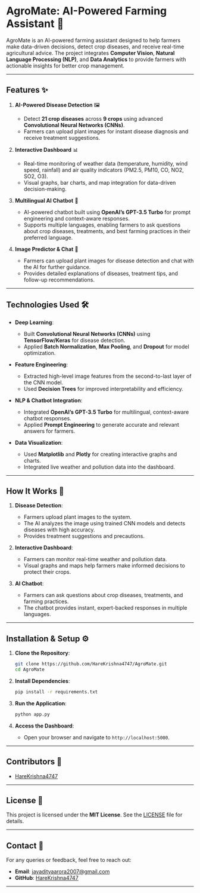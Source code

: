 # AgroMate: AI-Powered Farming Assistant 🌱

AgroMate is an AI-powered farming assistant designed to help farmers make data-driven decisions, detect crop diseases, and receive real-time agricultural advice. The project integrates **Computer Vision**, **Natural Language Processing (NLP)**, and **Data Analytics** to provide farmers with actionable insights for better crop management.

---

## Features ✨

1. **AI-Powered Disease Detection** 🖼️  
   - Detect **21 crop diseases** across **9 crops** using advanced **Convolutional Neural Networks (CNNs)**.  
   - Farmers can upload plant images for instant disease diagnosis and receive treatment suggestions.  

2. **Interactive Dashboard** 📊  
   - Real-time monitoring of weather data (temperature, humidity, wind speed, rainfall) and air quality indicators (PM2.5, PM10, CO, NO2, SO2, O3).  
   - Visual graphs, bar charts, and map integration for data-driven decision-making.  

3. **Multilingual AI Chatbot** 💬  
   - AI-powered chatbot built using **OpenAI’s GPT-3.5 Turbo** for prompt engineering and context-aware responses.  
   - Supports multiple languages, enabling farmers to ask questions about crop diseases, treatments, and best farming practices in their preferred language.  

4. **Image Predictor & Chat** 🤖  
   - Farmers can upload plant images for disease detection and chat with the AI for further guidance.  
   - Provides detailed explanations of diseases, treatment tips, and follow-up recommendations.  

---

## Technologies Used 🛠️

- **Deep Learning**:  
  - Built **Convolutional Neural Networks (CNNs)** using **TensorFlow/Keras** for disease detection.  
  - Applied **Batch Normalization**, **Max Pooling**, and **Dropout** for model optimization.  

- **Feature Engineering**:  
  - Extracted high-level image features from the second-to-last layer of the CNN model.  
  - Used **Decision Trees** for improved interpretability and efficiency.  

- **NLP & Chatbot Integration**:  
  - Integrated **OpenAI’s GPT-3.5 Turbo** for multilingual, context-aware chatbot responses.  
  - Applied **Prompt Engineering** to generate accurate and relevant answers for farmers.  

- **Data Visualization**:  
  - Used **Matplotlib** and **Plotly** for creating interactive graphs and charts.  
  - Integrated live weather and pollution data into the dashboard.  

---

## How It Works 🚀

1. **Disease Detection**:  
   - Farmers upload plant images to the system.  
   - The AI analyzes the image using trained CNN models and detects diseases with high accuracy.  
   - Provides treatment suggestions and precautions.  

2. **Interactive Dashboard**:  
   - Farmers can monitor real-time weather and pollution data.  
   - Visual graphs and maps help farmers make informed decisions to protect their crops.  

3. **AI Chatbot**:  
   - Farmers can ask questions about crop diseases, treatments, and farming practices.  
   - The chatbot provides instant, expert-backed responses in multiple languages.  

---

## Installation & Setup ⚙️

1. **Clone the Repository**:  
   ```bash
   git clone https://github.com/HareKrishna4747/AgroMate.git
   cd AgroMate
   ```

2. **Install Dependencies**:  
   ```bash
   pip install -r requirements.txt
   ```

3. **Run the Application**:  
   ```bash
   python app.py
   ```

4. **Access the Dashboard**:  
   - Open your browser and navigate to `http://localhost:5000`.  

---

## Contributors 👥

- [HareKrishna4747](https://github.com/HareKrishna4747)  

---

## License 📜

This project is licensed under the **MIT License**. See the [LICENSE](LICENSE) file for details.

---

## Contact 📧

For any queries or feedback, feel free to reach out:  
- **Email**: jayadityaarora2007@gmail.com 
- **GitHub**: [HareKrishna4747](https://github.com/HareKrishna4747)  

---
